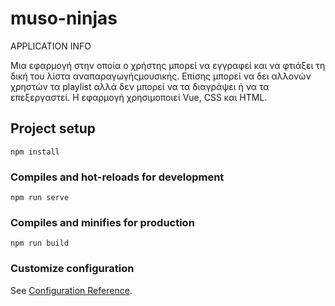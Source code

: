 # muso-ninjas

APPLICATION INFO

Μια εφαρμογή στην οποία ο χρήστης μπορεί να εγγραφεί και να φτιάξει τη δική του λίστα αναπαραγωγήςμουσικής. 
Επίσης μπορεί να δει αλλονών χρηστών τα playlist αλλά δεν μπορεί να τα διαγράψει ή να τα επεξεργαστεί. 
Η εφαρμογή χρησιμοποιεί Vue, CSS και HTML.

## Project setup
```
npm install
```

### Compiles and hot-reloads for development
```
npm run serve
```

### Compiles and minifies for production
```
npm run build
```

### Customize configuration
See [Configuration Reference](https://cli.vuejs.org/config/).

